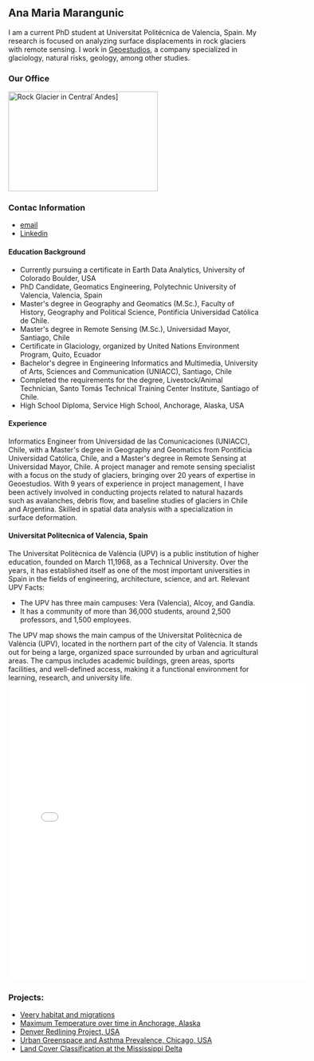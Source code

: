 ## Ana Maria Marangunic

I am a current PhD student at Universitat Politécnica de Valencia, Spain. My research is focused on analyzing surface displacements in rock glaciers with remote sensing. 
I work in [Geoestudios](https://geoestudios.cl), a company specialized in glaciology, natural risks, geology, among other studies.

### Our Office
<img src="img/20190215_090613.jpg" alt="Rock Glacier in Central´Andes]" width="300" height="200">

### Contac Information
* [email](mailto:amarangunic@gmail.com)
* [Linkedin](https://linkedin.com/in/ana-maría-marangunic-vrsalovic-44a89160)

#### Education Background
* Currently pursuing a certificate in Earth Data Analytics, University of Colorado Boulder, USA
* PhD Candidate, Geomatics Engineering, Polytechnic University of Valencia, Valencia, Spain
* Master's degree in Geography and Geomatics (M.Sc.), Faculty of History, Geography and Political Science, Pontificia Universidad Católica de Chile.
* Master's degree in Remote Sensing (M.Sc.), Universidad Mayor, Santiago, Chile
* Certificate in Glaciology, organized by United Nations Environment Program, Quito, Ecuador
* Bachelor's degree in Engineering Informatics and Multimedia, University of Arts, Sciences and Communication (UNIACC),   Santiago, Chile
* Completed the requirements for the degree, Livestock/Animal Technician, Santo Tomás Technical Training Center Institute, Santiago of Chile.
* High School Diploma, Service High School, Anchorage, Alaska, USA

#### Experience
Informatics Engineer from Universidad de las Comunicaciones (UNIACC), Chile, with a Master's degree in Geography and Geomatics from Pontificia Universidad Católica, Chile,
and a Master's degree in Remote Sensing at Universidad Mayor, Chile. A project manager and remote sensing specialist with a focus on the study of glaciers, bringing over
20 years of expertise in Geoestudios. With 9 years of experience in project management, I have been actively involved in conducting projects related to natural hazards 
such as avalanches, debris flow, and baseline studies of glaciers in Chile and Argentina. Skilled in spatial data analysis with a specialization in surface deformation.

#### Universitat Politecnica of Valencia, Spain
The Universitat Politècnica de València (UPV) is a public institution of higher education, founded on March 11,1968, as a Technical University. Over the years, it has
established itself as one of the most important universities in Spain in the fields of engineering, architecture, science, and art.
Relevant UPV Facts:
* The UPV has three main campuses: Vera (Valencia), Alcoy, and Gandía.
* It has a community of more than 36,000 students, around 2,500 professors, and 1,500 employees.

The UPV map shows the main campus of the Universitat Politècnica de València (UPV), located in the northern part of the city of Valencia. It stands out for being a large,
organized space surrounded by urban and agricultural areas.
The campus includes academic buildings, green areas, sports facilities, and well-defined access, making it a functional environment for learning, research, and university life.
<embed type="text/html" src="img/upv.html" width="600" height="600">


### Projects:
* [Veery habitat and migrations](notebooks/veery-migatrion.html)
* [Maximum Temperature over time in Anchorage, Alaska](notebooks/anchorage_max%20temp.html)
* [Denver Redlining Project, USA](notebooks/combined_redlining_report.html)
* [Urban Greenspace and Asthma Prevalence, Chicago, USA](notebooks/Greenspace_Asthma/big-data%20Greenspace-Asthma.html)
* [Land Cover Classification at the Mississippi Delta](notebooks/clustering%20mississippi.html)
